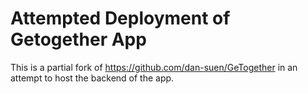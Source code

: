 # Attempted Deployment of Getogether App

This is a partial fork of https://github.com/dan-suen/GeTogether in an attempt to host the backend of the app. 


